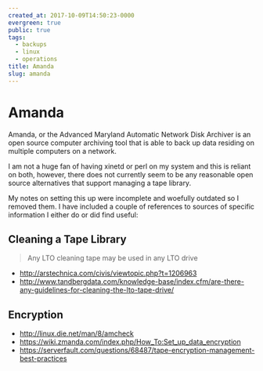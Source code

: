 ```yaml
---
created_at: 2017-10-09T14:50:23-0000
evergreen: true
public: true
tags:
  - backups
  - linux
  - operations
title: Amanda
slug: amanda
---
```


# Amanda

Amanda, or the Advanced Maryland Automatic Network Disk Archiver is an open source computer archiving tool that is able to back up data residing on multiple computers on a network.

I am not a huge fan of having xinetd or perl on my system and this is reliant on both, however, there does not currently seem to be any reasonable open source alternatives that support managing a tape library.

My notes on setting this up were incomplete and woefully outdated so I removed them. I have included a couple of references to sources of specific information I either do or did find useful:

## Cleaning a Tape Library

> Any LTO cleaning tape may be used in any LTO drive

* <http://arstechnica.com/civis/viewtopic.php?t=1206963>
* <http://www.tandbergdata.com/knowledge-base/index.cfm/are-there-any-guidelines-for-cleaning-the-lto-tape-drive/>

## Encryption

* <http://linux.die.net/man/8/amcheck>
* <https://wiki.zmanda.com/index.php/How_To:Set_up_data_encryption>
* <https://serverfault.com/questions/68487/tape-encryption-management-best-practices>
